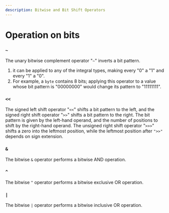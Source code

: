 ```yaml
---
description: Bitwise and Bit Shift Operators
---
```


# Operation on bits

### `~`

The unary bitwise complement operator "`~`" inverts a bit pattern.

1. it can be applied to any of the integral types, making every "0" a "1" and every "1" a "0". 
2. For example, a `byte` contains 8 bits; applying this operator to a value whose bit pattern is "00000000" would change its pattern to "11111111".

### `<<`

The signed left shift operator "`<<`" shifts a bit pattern to the left, and the signed right shift operator "`>>`" shifts a bit pattern to the right. The bit pattern is given by the left-hand operand, and the number of positions to shift by the right-hand operand. The unsigned right shift operator "`>>>`" shifts a zero into the leftmost position, while the leftmost position after `">>"` depends on sign extension.

### `&`

The bitwise `&` operator performs a bitwise AND operation.

### `^`

The bitwise `^` operator performs a bitwise exclusive OR operation.

### `|`

The bitwise `|` operator performs a bitwise inclusive OR operation.

